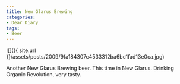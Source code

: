 ```yaml
---
title: New Glarus Brewing
categories:
- Dear Diary
tags:
- Beer
---
```


![]({{ site.url }}/assets/posts/2009/9fa184307c4533312ba6bc1fad13e0ca.jpg)
  



Another New Glarus Brewing beer. This time in New Glarus. Drinking Organic Revolution, very tasty.
